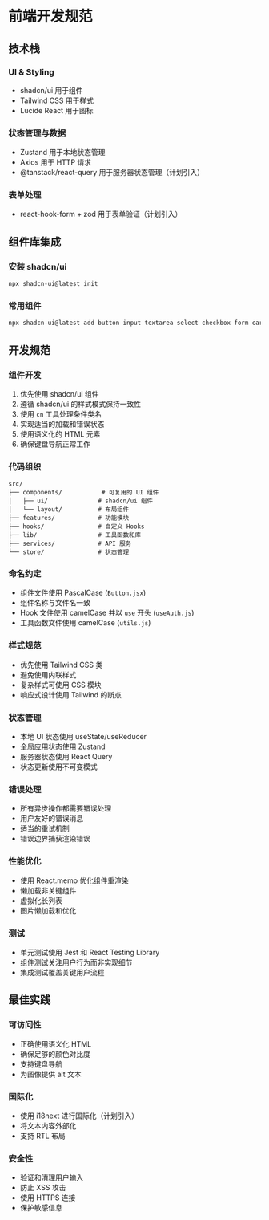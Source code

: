 # 前端开发规范

## 技术栈

### UI & Styling
- shadcn/ui 用于组件
- Tailwind CSS 用于样式
- Lucide React 用于图标

### 状态管理与数据
- Zustand 用于本地状态管理
- Axios 用于 HTTP 请求
- @tanstack/react-query 用于服务器状态管理（计划引入）

### 表单处理
- react-hook-form + zod 用于表单验证（计划引入）

## 组件库集成

### 安装 shadcn/ui
```bash
npx shadcn-ui@latest init
```

### 常用组件
```bash
npx shadcn-ui@latest add button input textarea select checkbox form card dialog dropdown-menu badge table tabs toast
```

## 开发规范

### 组件开发
1. 优先使用 shadcn/ui 组件
2. 遵循 shadcn/ui 的样式模式保持一致性
3. 使用 `cn` 工具处理条件类名
4. 实现适当的加载和错误状态
5. 使用语义化的 HTML 元素
6. 确保键盘导航正常工作

### 代码组织
```
src/
├── components/           # 可复用的 UI 组件
│   ├── ui/              # shadcn/ui 组件
│   └── layout/          # 布局组件
├── features/            # 功能模块
├── hooks/               # 自定义 Hooks
├── lib/                 # 工具函数和库
├── services/            # API 服务
└── store/               # 状态管理
```

### 命名约定
- 组件文件使用 PascalCase (`Button.jsx`)
- 组件名称与文件名一致
- Hook 文件使用 camelCase 并以 `use` 开头 (`useAuth.js`)
- 工具函数文件使用 camelCase (`utils.js`)

### 样式规范
- 优先使用 Tailwind CSS 类
- 避免使用内联样式
- 复杂样式可使用 CSS 模块
- 响应式设计使用 Tailwind 的断点

### 状态管理
- 本地 UI 状态使用 useState/useReducer
- 全局应用状态使用 Zustand
- 服务器状态使用 React Query
- 状态更新使用不可变模式

### 错误处理
- 所有异步操作都需要错误处理
- 用户友好的错误消息
- 适当的重试机制
- 错误边界捕获渲染错误

### 性能优化
- 使用 React.memo 优化组件重渲染
- 懒加载非关键组件
- 虚拟化长列表
- 图片懒加载和优化

### 测试
- 单元测试使用 Jest 和 React Testing Library
- 组件测试关注用户行为而非实现细节
- 集成测试覆盖关键用户流程

## 最佳实践

### 可访问性
- 正确使用语义化 HTML
- 确保足够的颜色对比度
- 支持键盘导航
- 为图像提供 alt 文本

### 国际化
- 使用 i18next 进行国际化（计划引入）
- 将文本内容外部化
- 支持 RTL 布局

### 安全性
- 验证和清理用户输入
- 防止 XSS 攻击
- 使用 HTTPS 连接
- 保护敏感信息
